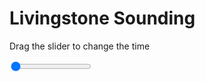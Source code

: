 <h1>Livingstone Sounding</h1>
<p>Drag the slider to change the time</p>

<div class="slidecontainer">
<input oninput='setImage(this)' class="slider" type="range" min="0" max="7" value="0" step="1" />
<img id='img'/>
</div>

<script>
var img = document.getElementById('img');
var img_array = ['/assets/images/skwt/skd_livingstone_wrfout_d01_2020-07-05_12:00:00.png',
'/assets/images/skwt/skd_livingstone_wrfout_d01_2020-07-05_18:00:00.png',
'/assets/images/skwt/skd_livingstone_wrfout_d01_2020-07-06_00:00:00.png',
'/assets/images/skwt/skd_livingstone_wrfout_d01_2020-07-06_06:00:00.png',
'/assets/images/skwt/skd_livingstone_wrfout_d01_2020-07-06_12:00:00.png',
'/assets/images/skwt/skd_livingstone_wrfout_d01_2020-07-06_18:00:00.png',
'/assets/images/skwt/skd_livingstone_wrfout_d01_2020-07-07_00:00:00.png',];
function setImage(obj)
{
        var value = obj.value;
        img.src = img_array[value];

}
</script>
